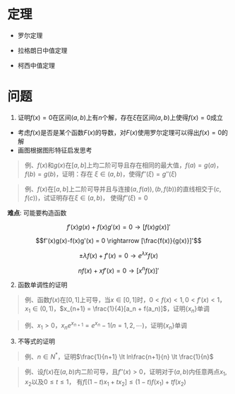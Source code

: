 # 定理

+ 罗尔定理

+ 拉格朗日中值定理

+ 柯西中值定理

# 问题

1. 证明$f(x)=0$在区间$(a,b)$上有$n$个解，存在$\xi$在区间$(a,b)$上使得$f(x)=0$成立 

+ 考虑$f(x)$是否是某个函数$F(x)$的导数，对$F(x)$使用罗尔定理可以得出$f(x)=0$的解
+ 画图根据图形特征启发思考

> 例、$f(x)$和$g(x)$在$[a,b]$上均二阶可导且存在相同的最大值，$f(a)=g(a)$，$f(b)=g(b)$，证明：存在
>$\xi \in (a,b)$，使得$f''(\xi)=g''(\xi)$

> 例、$f(x)$在$[a,b]$上二阶可导并且与连接$(a,f(a)), (b,f(b))$的直线相交于$(c,f(c))$，试证明存在$\xi \in (a,b)$，
> 使得$f''(\xi)=0$

**难点**: 可能要构造函数

$$f'(x)g(x)+f(x)g'(x) = 0 \rightarrow [f(x)g(x)]'$$ 

$$f'(x)g(x)-f(x)g'(x) = 0 \rightarrow [\frac{f(x)}{g(x)}]'$$

$$±\lambda f(x) + f'(x) = 0 \rightarrow e^{\lambda x}f(x)$$

$$nf(x) + xf'(x) = 0 \rightarrow [x^{n}f(x)]' $$

2. 函数单调性的证明

> 例、函数$f(x)$在$[0,1]$上可导，当$x \in [0,1]$时，$0 \lt f(x) \lt 1, 0 \lt f'(x) \lt 1$，
> $x_1 \in (0,1)$，$x_{n+1} = \frac{1}{4}[a_n + f(a_n)]$，证明$\{x_n\}$单调

> 例、$x_1 \gt 0$，$x_n e^{x_{n+1}} = e^{x_n}-1 (n = 1,2,\cdots)$，证明$\{x_n\}$单调

3. 不等式的证明

> 例、$n \in N^{*}$，证明$\frac{1}{n+1} \lt ln\frac{n+1}{n} \lt \frac{1}{n}$

> 例、设$f(x)$在$(a,b)$内二阶可导，且$f''(x)>0$，证明对于$(a,b)$内任意两点$x_1,x_2$以及$0 \le t \le 1$，
> 有$f[(1-t)x_1+t x_2] \le (1-t)f(x_1)+tf(x_2)$
